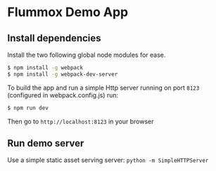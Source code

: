 # Flummox Demo App


## Install dependencies

Install the two following global node modules for ease.

```bash
$ npm install -g webpack
$ npm install -g webpack-dev-server
```

To build the app and run a simple Http server running on port `8123` (configured in webpack.config.js) run:

```bash
$ npm run dev
```

Then go to `http://localhost:8123` in your browser


## Run demo server

Use a simple static asset serving server: `python -m SimpleHTTPServer`